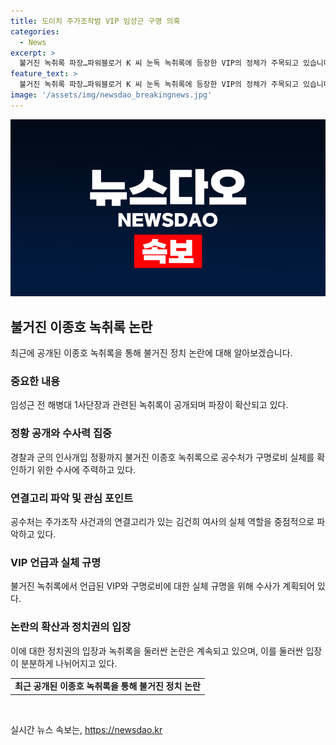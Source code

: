 ```yaml
---
title: 도이치 주가조작범 VIP 임성근 구명 의혹
categories:
  - News
excerpt: >
  불거진 녹취록 파장…파워블로거 K 씨 눈독 녹취록에 등장한 VIP의 정체가 주목되고 있습니다. 경찰과 군 인사 개입 의혹, 구명로비 실체, 주가조작 사건의 연결고리까지 판이 커지고 있습니다. 이에 공수처는 현재 녹취록을 분석 중이며, 김건희 여사와의 관련성이 큰 관심사로 떠오르고 있습니다. 윤석열 대통령과의 연결도 시사되고 있어, 정치권 공방이 예상되는 상황입니다. 공수처는 VIP의 실체 규명을 위한 수사를 전개 중이며, 해당 내용은 계속해서 파악 중입니다.
feature_text: >
  불거진 녹취록 파장…파워블로거 K 씨 눈독 녹취록에 등장한 VIP의 정체가 주목되고 있습니다. 경찰과 군 인사 개입 의혹, 구명로비 실체, 주가조작 사건의 연결고리까지 판이 커지고 있습니다. 이에 공수처는 현재 녹취록을 분석 중이며, 김건희 여사와의 관련성이 큰 관심사로 떠오르고 있습니다. 윤석열 대통령과의 연결도 시사되고 있어, 정치권 공방이 예상되는 상황입니다. 공수처는 VIP의 실체 규명을 위한 수사를 전개 중이며, 해당 내용은 계속해서 파악 중입니다.
image: '/assets/img/newsdao_breakingnews.jpg'
---
```


<p><img src="/assets/img/newsdao_breakingnews.jpg" alt="bookingtag 속보" /></p>

<h2 data-ke-size="size26">불거진 이종호 녹취록 논란</h2>

<p data-ke-size="size16">최근에 공개된 이종호 녹취록을 통해 불거진 정치 논란에 대해 알아보겠습니다.</p>

<h3>중요한 내용</h3>

<p data-ke-size="size16">임성근 전 해병대 1사단장과 관련된 녹취록이 공개되며 파장이 확산되고 있다.</p>

<h3>정황 공개와 수사력 집중</h3>

<p data-ke-size="size16">경찰과 군의 인사개입 정황까지 불거진 이종호 녹취록으로 공수처가 구명로비 실체를 확인하기 위한 수사에 주력하고 있다.</p>

<h3>연결고리 파악 및 관심 포인트</h3>

<p data-ke-size="size16">공수처는 주가조작 사건과의 연결고리가 있는 김건희 여사의 실체 역할을 중점적으로 파악하고 있다.</p>

<h3>VIP 언급과 실체 규명</h3>

<p data-ke-size="size16">불거진 녹취록에서 언급된 VIP와 구명로비에 대한 실체 규명을 위해 수사가 계획되어 있다.</p>

<h3>논란의 확산과 정치권의 입장</h3>

<p data-ke-size="size16">이에 대한 정치권의 입장과 녹취록을 둘러싼 논란은 계속되고 있으며, 이를 둘러싼 입장이 분분하게 나뉘어지고 있다.</p>

<table>
    <tr>
        <td style="text-align: center; height: 17px;"><b>최근 공개된 이종호 녹취록을 통해 불거진 정치 논란</b></td>
    </tr>
</table>

<p data-ke-size="size16">&nbsp;</p>
실시간 뉴스 속보는, <a href="https://newsdao.kr" rel="dofollow">https://newsdao.kr</a>


